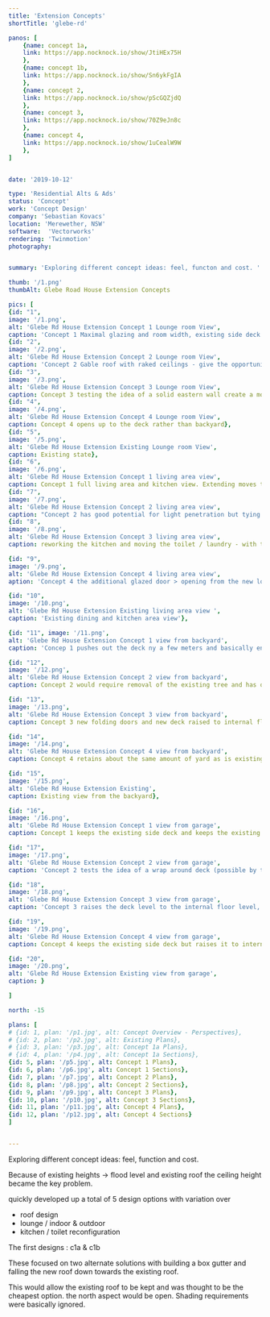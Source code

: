 ```yaml
---
title: 'Extension Concepts'
shortTitle: 'glebe-rd'

panos: [
    {name: concept 1a,
    link: https://app.nocknock.io/show/JtiHEx75H
    },
    {name: concept 1b,
    link: https://app.nocknock.io/show/Sn6ykFgIA
    },
    {name: concept 2,
    link: https://app.nocknock.io/show/pScGQZjdQ
    },
    {name: concept 3,
    link: https://app.nocknock.io/show/70Z9eJn8c
    },
    {name: concept 4,
    link: https://app.nocknock.io/show/1uCealW9W
    },
]


date: '2019-10-12'

type: 'Residential Alts & Ads'
status: 'Concept'
work: 'Concept Design'
company: 'Sebastian Kovacs'
location: 'Merewether, NSW'
software:  'Vectorworks'
rendering: 'Twinmotion'
photography: 


summary: 'Exploring different concept ideas: feel, functon and cost. '

thumb: '/1.png'
thumbAlt: Glebe Road House Extension Concepts

pics: [
{id: "1", 
image: '/1.png', 
alt: 'Glebe Rd House Extension Concept 1 Lounge room View', 
caption: 'Concept 1 Maximal glazing and room width, existing side deck is kept, only con is the low ceiling height needs to accommodate the box gutter'},
{id: "2", 
image: '/2.png', 
alt: 'Glebe Rd House Extension Concept 2 Lounge room View', 
caption: 'Concept 2 Gable roof with raked ceilings - give the opportunity for high ceilings but would require a new roof to integrate into the existing pitched roof...'},
{id: "3", 
image: '/3.png', 
alt: 'Glebe Rd House Extension Concept 3 Lounge room View', 
caption: Concept 3 testing the idea of a solid eastern wall create a more "closed-in" with a narrower room width to option and larger side deck. Access to the rear yard is kept testing the idea of a solid eastern wall},
{id: "4", 
image: '/4.png', 
alt: 'Glebe Rd House Extension Concept 4 Lounge room View', 
caption: Concept 4 opens up to the deck rather than backyard},
{id: "5", 
image: '/5.png', 
alt: 'Glebe Rd House Extension Existing Lounge room View', 
caption: Existing state},
{id: "6", 
image: '/6.png', 
alt: 'Glebe Rd House Extension Concept 1 living area view', 
caption: Concept 1 full living area and kitchen view. Extending moves the point where light can enter the building - making the existing space darker },
{id: "7", 
image: '/7.png', 
alt: 'Glebe Rd House Extension Concept 2 living area view', 
caption: "Concept 2 has good potential for light penetration but tying into the existing kitchen and toilet / laundry will negate that potential... as seen. Also, the high roof (ridge height) will block light coming in through the existing window"},
{id: "8", 
image: '/8.png', 
alt: 'Glebe Rd House Extension Concept 3 living area view', 
caption: reworking the kitchen and moving the toilet / laundry - with the addition of larger glazed doors substantially increase natural light},

{id: "9", 
image: '/9.png', 
alt: 'Glebe Rd House Extension Concept 4 living area view',
aption: 'Concept 4 the additional glazed door > opening from the new lounge to deck, wont massively impact natural light except in the mornings (faces east)'},

{id: "10", 
image: '/10.png', 
alt: 'Glebe Rd House Extension Existing living area view ', 
caption: 'Existing dining and kitchen area view'},

{id: "11", image: '/11.png', 
alt: 'Glebe Rd House Extension Concept 1 view from backyard', 
caption: 'Concep 1 pushes out the deck ny a few meters and basically encloses the area of the existing deck'},

{id: "12", 
image: '/12.png', 
alt: 'Glebe Rd House Extension Concept 2 view from backyard', 
caption: Concept 2 would require removal of the existing tree and has quite a large scale for the space},

{id: "13", 
image: '/13.png', 
alt: 'Glebe Rd House Extension Concept 3 view from backyard', 
caption: Concept 3 new folding doors and new deck raised to internal floor height to make indoor / outdoor living},

{id: "14", 
image: '/14.png', 
alt: 'Glebe Rd House Extension Concept 4 view from backyard', 
caption: Concept 4 retains about the same amount of yard as is existing but the negative is that there is no longer any outdoor space to the north aspect},

{id: "15", 
image: '/15.png', 
alt: 'Glebe Rd House Extension Existing', 
caption: Existing view from the backyard},

{id: "16", 
image: '/16.png', 
alt: 'Glebe Rd House Extension Concept 1 view from garage', 
caption: Concept 1 keeps the existing side deck and keeps the existing deck level for new deck},

{id: "17", 
image: '/17.png', 
alt: 'Glebe Rd House Extension Concept 2 view from garage', 
caption: 'Concept 2 tests the idea of a wrap around deck (possible by tree removal) and keeps the existing deck level, also note the change to scale and the gable extension of the existing pitched roof'},

{id: "18", 
image: '/18.png', 
alt: 'Glebe Rd House Extension Concept 3 view from garage', 
caption: 'Concept 3 raises the deck level to the internal floor level, if the existing deck can be jacked up there will only be a small new section of deck'},

{id: "19", 
image: '/19.png', 
alt: 'Glebe Rd House Extension Concept 4 view from garage', 
caption: Concept 4 keeps the existing side deck but raises it to internal floor level. Concepts 3 & 4 would retain a deck area suitable for outdoor dining vs the other concepts},

{id: "20", 
image: '/20.png', 
alt: 'Glebe Rd House Extension Existing view from garage', 
caption: }

]

north: -15

plans: [
# {id: 1, plan: '/p1.jpg', alt: Concept Overview - Perspectives},
# {id: 2, plan: '/p2.jpg', alt: Existing Plans},
# {id: 3, plan: '/p3.jpg', alt: Concept 1a Plans},
# {id: 4, plan: '/p4.jpg', alt: Concept 1a Sections},
{id: 5, plan: '/p5.jpg', alt: Concept 1 Plans},
{id: 6, plan: '/p6.jpg', alt: Concept 1 Sections},
{id: 7, plan: '/p7.jpg', alt: Concept 2 Plans},
{id: 8, plan: '/p8.jpg', alt: Concept 2 Sections},
{id: 9, plan: '/p9.jpg', alt: Concept 3 Plans},
{id: 10, plan: '/p10.jpg', alt: Concept 3 Sections},
{id: 11, plan: '/p11.jpg', alt: Concept 4 Plans},
{id: 12, plan: '/p12.jpg', alt: Concept 4 Sections}
]


---
```


Exploring different concept ideas: feel, function and cost.

Because of existing heights -> flood level and existing roof
the ceiling height became the key problem.

quickly developed up a total of 5 design options with variation over 

- roof design
- lounge / indoor & outdoor
- kitchen / toilet reconfiguration

The first designs : c1a & c1b

These focused on two alternate solutions with building a box gutter and falling the new roof down towards the existing roof.

This would allow the existing roof to be kept and was thought to be the cheapest option.
the north aspect would be open. Shading requirements were basically ignored.